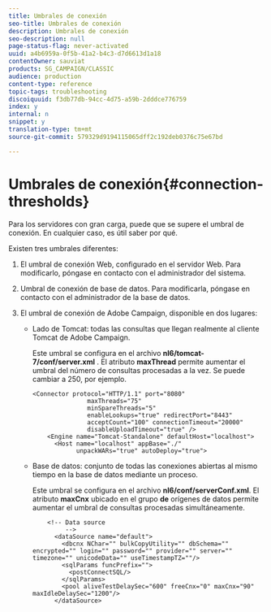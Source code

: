 ```yaml
---
title: Umbrales de conexión
seo-title: Umbrales de conexión
description: Umbrales de conexión
seo-description: null
page-status-flag: never-activated
uuid: a4b6959a-0f5b-41a2-b4c3-d7d6613d1a18
contentOwner: sauviat
products: SG_CAMPAIGN/CLASSIC
audience: production
content-type: reference
topic-tags: troubleshooting
discoiquuid: f3db77db-94cc-4d75-a59b-2dddce776759
index: y
internal: n
snippet: y
translation-type: tm+mt
source-git-commit: 579329d9194115065dff2c192deb0376c75e67bd

---
```



# Umbrales de conexión{#connection-thresholds}

Para los servidores con gran carga, puede que se supere el umbral de conexión. En cualquier caso, es útil saber por qué.

Existen tres umbrales diferentes:

1. El umbral de conexión Web, configurado en el servidor Web. Para modificarlo, póngase en contacto con el administrador del sistema.
1. Umbral de conexión de base de datos. Para modificarla, póngase en contacto con el administrador de la base de datos.
1. El umbral de conexión de Adobe Campaign, disponible en dos lugares:

   * Lado de Tomcat: todas las consultas que llegan realmente al cliente Tomcat de Adobe Campaign.

      Este umbral se configura en el archivo **nl6/tomcat-7/conf/server.xml** . El atributo **maxThread** permite aumentar el umbral del número de consultas procesadas a la vez. Se puede cambiar a 250, por ejemplo.

      ```
      <Connector protocol="HTTP/1.1" port="8080"
                     maxThreads="75"
                     minSpareThreads="5"
                     enableLookups="true" redirectPort="8443"
                     acceptCount="100" connectionTimeout="20000"
                     disableUploadTimeout="true" />
          <Engine name="Tomcat-Standalone" defaultHost="localhost">
            <Host name="localhost" appBase="./"
                  unpackWARs="true" autoDeploy="true">
      ```

   * Base de datos: conjunto de todas las conexiones abiertas al mismo tiempo en la base de datos mediante un proceso.

      Este umbral se configura en el archivo **nl6/conf/serverConf.xml**. El atributo **maxCnx** ubicado en el grupo **de** orígenes de datos permite aumentar el umbral de consultas procesadas simultáneamente.

      ```
          <!-- Data source
               -->
            <dataSource name="default">
              <dbcnx NChar="" bulkCopyUtility="" dbSchema="" encrypted="" login="" password="" provider="" server="" timezone="" unicodeData="" useTimestampTZ=""/>
              <sqlParams funcPrefix="">
                <postConnectSQL/>
              </sqlParams>
              <pool aliveTestDelaySec="600" freeCnx="0" maxCnx="90" maxIdleDelaySec="1200"/>
            </dataSource>
      ```

